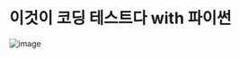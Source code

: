 # 이것이 코딩 테스트다 with 파이썬

![image](https://user-images.githubusercontent.com/70474860/226819760-aae1d91f-2dcf-4146-8754-b96959e5f3a4.png)
